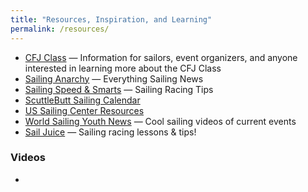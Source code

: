```yaml
---
title: "Resources, Inspiration, and Learning"
permalink: /resources/
---
```



-   [CFJ Class](http://www.cfjclass.org/) —  Information for sailors, event organizers, and anyone interested in learning more about the CFJ Class
-   [Sailing Anarchy](http://sailinganarchy.com/) — Everything Sailing News
-   [Sailing Speed & Smarts](http://www.speedandsmarts.com/TipsTests/TestYourSmarts) — Sailing Racing Tips
-   [ScuttleButt Sailing Calendar](http://www.sailingscuttlebutt.com/event-and-regatta-calendar/)
-   [US Sailing Center Resources](http://www.ussailing.org/category/sailors-resource-center/)
-   [World Sailing Youth News](http://www.sailing.org/news/youth-worlds.php) — Cool sailing videos of current events
-   [Sail Juice](http://sailjuice.live.subhub.com/) — Sailing racing lessons & tips!


###  Videos

-   []()
